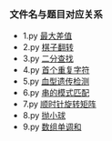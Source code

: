 ### 文件名与题目对应关系

- 1.py 	[最大差值](https://www.nowcoder.com/practice/1f7675ae7a9e40e4bd04eb754b62fd00?tpId=49&tqId=29281&tPage=1&rp=1&ru=/ta/2016test&qru=/ta/2016test/question-ranking)
- 2.py  [棋子翻转](https://www.nowcoder.com/practice/0b5ab6cc51804dd59f9988ad70d8c4a0?tpId=49&tqId=29282&tPage=1&rp=1&ru=/ta/2016test&qru=/ta/2016test/question-ranking)
- 3.py  [二分查找](https://www.nowcoder.com/practice/28d5a9b7fc0b4a078c9a6d59830fb9b9?tpId=49&tqId=29278&tPage=1&rp=1&ru=/ta/2016test&qru=/ta/2016test/question-ranking)
- 4.py  [首个重复字符](https://www.nowcoder.com/practice/dab59997905b4459a42587fece8a75f4?tpId=49&tqId=29279&tPage=1&rp=1&ru=/ta/2016test&qru=/ta/2016test/question-ranking)
- 5.py  [血型遗传检测](https://www.nowcoder.com/practice/5541c433dee04c17ba7774c4a20430de?tpId=49&tqId=29303&tPage=3&rp=3&ru=/ta/2016test&qru=/ta/2016test/question-ranking)
- 6.py  [串的模式匹配](https://www.nowcoder.com/practice/084b6cb2ca934d7daad55355b4445f8a?tpId=49&tqId=29363&tPage=1&rp=1&ru=/ta/2016test&qru=/ta/2016test/question-ranking)
- 7.py  [顺时针旋转矩阵](https://www.nowcoder.com/practice/2e95333fbdd4451395066957e24909cc?tpId=49&tqId=29373&tPage=1&rp=1&ru=/ta/2016test&qru=/ta/2016test/question-ranking)
- 8.py  [抛小球](https://www.nowcoder.com/practice/ae45a1d8bc1d43858c83762fe8c2802c?tpId=49&tqId=29306&tPage=1&rp=1&ru=/ta/2016test&qru=/ta/2016test/question-ranking)
- 9.py  [数组单调和](https://www.nowcoder.com/practice/8397609ba7054da382c4599d42e494f3?tpId=49&tqId=29364&tPage=1&rp=1&ru=/ta/2016test&qru=/ta/2016test/question-ranking)



